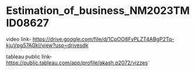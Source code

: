 # Estimation_of_business_NM2023TMID08627

video link- https://drive.google.com/file/d/1CpOO8FvPLZT4ABgP2Tq-kjuVpg57AGkI/view?usp=drivesdk


tableau public link-https://public.tableau.com/app/profile/akash.p2072/vizzes

